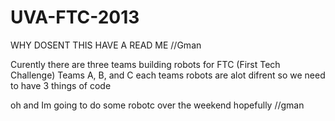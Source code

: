 UVA-FTC-2013
============
WHY DOSENT THIS HAVE A READ ME //Gman

Curently there are three teams building robots for FTC (First Tech Challenge)
Teams A, B, and C each teams robots are alot difrent so we need to have 3 things of code

oh and Im going to do some robotc over the weekend hopefully //gman
